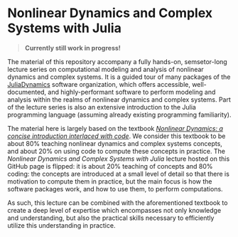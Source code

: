# Nonlinear Dynamics and Complex Systems with Julia

> **Currently still work in progress!**

The material of this repository accompany a fully hands-on, semsetor-long lecture series on computational modeling and analysis of nonlinear dynamics and complex systems. It is a guided tour of many packages of the [JuliaDynamics](https://github.com/JuliaDynamics/) software organization, which offers accessible, well-documented, and highly-performant software to perform modeling and analysis within the realms of nonlinear dynamics and complex systems. Part of the lecture series is also an extensive introduction to the Julia programming language (assuming already existing programming familiarity).

The material here is largely based on the textbook [_Nonlinear Dynamics: a concise introduction interlaced with code_](https://link.springer.com/book/10.1007/978-3-030-91032-7). We consider this textbook to be about 80% teaching nonlinear dynamics and complex systems concepts, and about 20% on using code to compute these concepts in practice. The _Nonlinear Dynamics and Complex Systems with Julia_ lecture hosted on this GitHub page is flipped: it is about 20% teaching of concepts and 80% coding: the concepts are introduced at a small level of detail so that there is motivation to compute them in practice, but the main focus is how the software packages work, and how to use them, to perform computations.

As such, this lecture can be combined with the aforementioned textbook to create a deep level of expertise which encompasses not only knowledge and understanding, but also the practical skills necessary to efficiently utilize this understanding in practice.